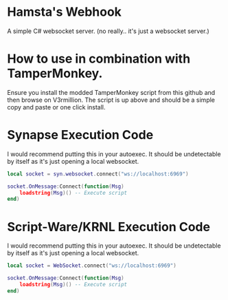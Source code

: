 # Hamsta's Webhook
A simple C# websocket server. (no really.. it's just a websocket server.)


# How to use in combination with TamperMonkey.
Ensure you install the modded TamperMonkey script from this github and then browse on V3rmillion.
The script is up above and should be a simple copy and paste or one click install.


# Synapse Execution Code
I would recommend putting this in your autoexec. It should be undetectable by itself as it's just opening a local websocket.

```lua
local socket = syn.websocket.connect("ws://localhost:6969")

socket.OnMessage:Connect(function(Msg)
    loadstring(Msg)() -- Execute script
end)
```

# Script-Ware/KRNL Execution Code
I would recommend putting this in your autoexec. It should be undetectable by itself as it's just opening a local websocket.
```lua
local socket = WebSocket.connect("ws://localhost:6969")

socket.OnMessage:Connect(function(Msg)
    loadstring(Msg)() -- Execute script
end)
```
